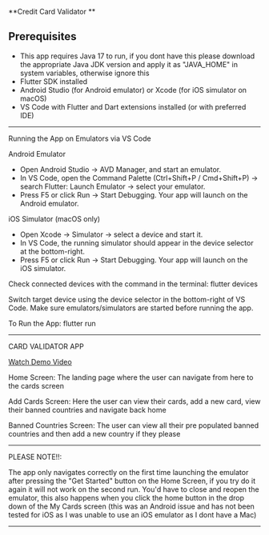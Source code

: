 **Credit Card Validator 
**

Prerequisites
---------------------------------------------------------------------------------------------------------

- This app requires Java 17 to run, if you dont have this please download the appropriate Java JDK version and apply it as "JAVA_HOME" in system variables, otherwise ignore this
- Flutter SDK installed
- Android Studio (for Android emulator) or Xcode (for iOS simulator on macOS)
- VS Code with Flutter and Dart extensions installed (or with preferred IDE)
---------------------------------------------------------------------------------------------------------

Running the App on Emulators via VS Code

Android Emulator
- Open Android Studio → AVD Manager, and start an emulator.
- In VS Code, open the Command Palette (Ctrl+Shift+P / Cmd+Shift+P) → search Flutter: Launch Emulator → select your emulator.
- Press F5 or click Run → Start Debugging. Your app will launch on the Android emulator.

iOS Simulator (macOS only)
- Open Xcode → Simulator → select a device and start it.
- In VS Code, the running simulator should appear in the device selector at the bottom-right.
- Press F5 or click Run → Start Debugging. Your app will launch on the iOS simulator.

Check connected devices with the command in the terminal:
flutter devices


Switch target device using the device selector in the bottom-right of VS Code.
Make sure emulators/simulators are started before running the app.

To Run the App:
flutter run

---------------------------------------------------------------------------------------------------------

CARD VALIDATOR APP

[Watch Demo Video](https://youtu.be/AD7BxVPNv3o)


Home Screen:
The landing page where the user can navigate from here to the cards screen 

Add Cards Screen: 
Here the user can view their cards, add a new card, view their banned countries and navigate back home 

Banned Countries Screen: 
The user can view all their pre populated banned countries and then add a new country if they please

---------------------------------------------------------------------------------------------------------

PLEASE NOTE!!:

The app only navigates correctly on the first time launching the emulator after pressing the "Get Started" button on the Home Screen, if you try do it again it will not work on the second run. You'd have to close and reopen the emulator, this also happens when you click the home button in the drop down of the My Cards screen (this was an Android issue and has not been tested for iOS as I was unable to use an iOS emulator as I dont have a Mac) 

---------------------------------------------------------------------------------------------------------
